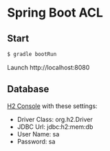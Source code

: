 # Spring Boot ACL 

## Start

```bash
$ gradle bootRun
```

Launch http://localhost:8080

## Database

[H2 Console](http://localhost:8080/h2-console) with these settings:

* Driver Class: org.h2.Driver
* JDBC Url: jdbc:h2:mem:db
* User Name: sa
* Password: sa 
